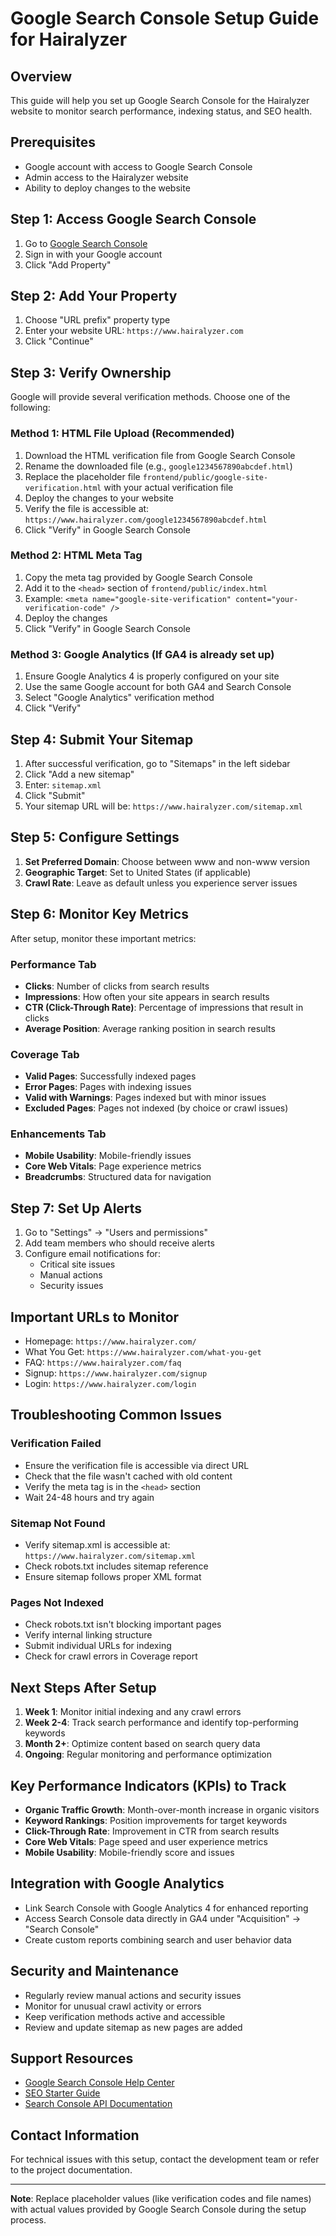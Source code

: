 # Google Search Console Setup Guide for Hairalyzer

## Overview
This guide will help you set up Google Search Console for the Hairalyzer website to monitor search performance, indexing status, and SEO health.

## Prerequisites
- Google account with access to Google Search Console
- Admin access to the Hairalyzer website
- Ability to deploy changes to the website

## Step 1: Access Google Search Console
1. Go to [Google Search Console](https://search.google.com/search-console/)
2. Sign in with your Google account
3. Click "Add Property"

## Step 2: Add Your Property
1. Choose "URL prefix" property type
2. Enter your website URL: `https://www.hairalyzer.com`
3. Click "Continue"

## Step 3: Verify Ownership
Google will provide several verification methods. Choose one of the following:

### Method 1: HTML File Upload (Recommended)
1. Download the HTML verification file from Google Search Console
2. Rename the downloaded file (e.g., `google1234567890abcdef.html`)
3. Replace the placeholder file `frontend/public/google-site-verification.html` with your actual verification file
4. Deploy the changes to your website
5. Verify the file is accessible at: `https://www.hairalyzer.com/google1234567890abcdef.html`
6. Click "Verify" in Google Search Console

### Method 2: HTML Meta Tag
1. Copy the meta tag provided by Google Search Console
2. Add it to the `<head>` section of `frontend/public/index.html`
3. Example: `<meta name="google-site-verification" content="your-verification-code" />`
4. Deploy the changes
5. Click "Verify" in Google Search Console

### Method 3: Google Analytics (If GA4 is already set up)
1. Ensure Google Analytics 4 is properly configured on your site
2. Use the same Google account for both GA4 and Search Console
3. Select "Google Analytics" verification method
4. Click "Verify"

## Step 4: Submit Your Sitemap
1. After successful verification, go to "Sitemaps" in the left sidebar
2. Click "Add a new sitemap"
3. Enter: `sitemap.xml`
4. Click "Submit"
5. Your sitemap URL will be: `https://www.hairalyzer.com/sitemap.xml`

## Step 5: Configure Settings
1. **Set Preferred Domain**: Choose between www and non-www version
2. **Geographic Target**: Set to United States (if applicable)
3. **Crawl Rate**: Leave as default unless you experience server issues

## Step 6: Monitor Key Metrics
After setup, monitor these important metrics:

### Performance Tab
- **Clicks**: Number of clicks from search results
- **Impressions**: How often your site appears in search results
- **CTR (Click-Through Rate)**: Percentage of impressions that result in clicks
- **Average Position**: Average ranking position in search results

### Coverage Tab
- **Valid Pages**: Successfully indexed pages
- **Error Pages**: Pages with indexing issues
- **Valid with Warnings**: Pages indexed but with minor issues
- **Excluded Pages**: Pages not indexed (by choice or crawl issues)

### Enhancements Tab
- **Mobile Usability**: Mobile-friendly issues
- **Core Web Vitals**: Page experience metrics
- **Breadcrumbs**: Structured data for navigation

## Step 7: Set Up Alerts
1. Go to "Settings" → "Users and permissions"
2. Add team members who should receive alerts
3. Configure email notifications for:
   - Critical site issues
   - Manual actions
   - Security issues

## Important URLs to Monitor
- Homepage: `https://www.hairalyzer.com/`
- What You Get: `https://www.hairalyzer.com/what-you-get`
- FAQ: `https://www.hairalyzer.com/faq`
- Signup: `https://www.hairalyzer.com/signup`
- Login: `https://www.hairalyzer.com/login`

## Troubleshooting Common Issues

### Verification Failed
- Ensure the verification file is accessible via direct URL
- Check that the file wasn't cached with old content
- Verify the meta tag is in the `<head>` section
- Wait 24-48 hours and try again

### Sitemap Not Found
- Verify sitemap.xml is accessible at: `https://www.hairalyzer.com/sitemap.xml`
- Check robots.txt includes sitemap reference
- Ensure sitemap follows proper XML format

### Pages Not Indexed
- Check robots.txt isn't blocking important pages
- Verify internal linking structure
- Submit individual URLs for indexing
- Check for crawl errors in Coverage report

## Next Steps After Setup
1. **Week 1**: Monitor initial indexing and any crawl errors
2. **Week 2-4**: Track search performance and identify top-performing keywords
3. **Month 2+**: Optimize content based on search query data
4. **Ongoing**: Regular monitoring and performance optimization

## Key Performance Indicators (KPIs) to Track
- **Organic Traffic Growth**: Month-over-month increase in organic visitors
- **Keyword Rankings**: Position improvements for target keywords
- **Click-Through Rate**: Improvement in CTR from search results
- **Core Web Vitals**: Page speed and user experience metrics
- **Mobile Usability**: Mobile-friendly score and issues

## Integration with Google Analytics
- Link Search Console with Google Analytics 4 for enhanced reporting
- Access Search Console data directly in GA4 under "Acquisition" → "Search Console"
- Create custom reports combining search and user behavior data

## Security and Maintenance
- Regularly review manual actions and security issues
- Monitor for unusual crawl activity or errors
- Keep verification methods active and accessible
- Review and update sitemap as new pages are added

## Support Resources
- [Google Search Console Help Center](https://support.google.com/webmasters/)
- [SEO Starter Guide](https://developers.google.com/search/docs/beginner/seo-starter-guide)
- [Search Console API Documentation](https://developers.google.com/webmaster-tools/)

## Contact Information
For technical issues with this setup, contact the development team or refer to the project documentation.

---

**Note**: Replace placeholder values (like verification codes and file names) with actual values provided by Google Search Console during the setup process.
